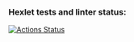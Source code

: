### Hexlet tests and linter status:
[![Actions Status](https://github.com/matvey532/data-analytics-project-96/actions/workflows/hexlet-check.yml/badge.svg)](https://github.com/matvey532/data-analytics-project-96/actions)